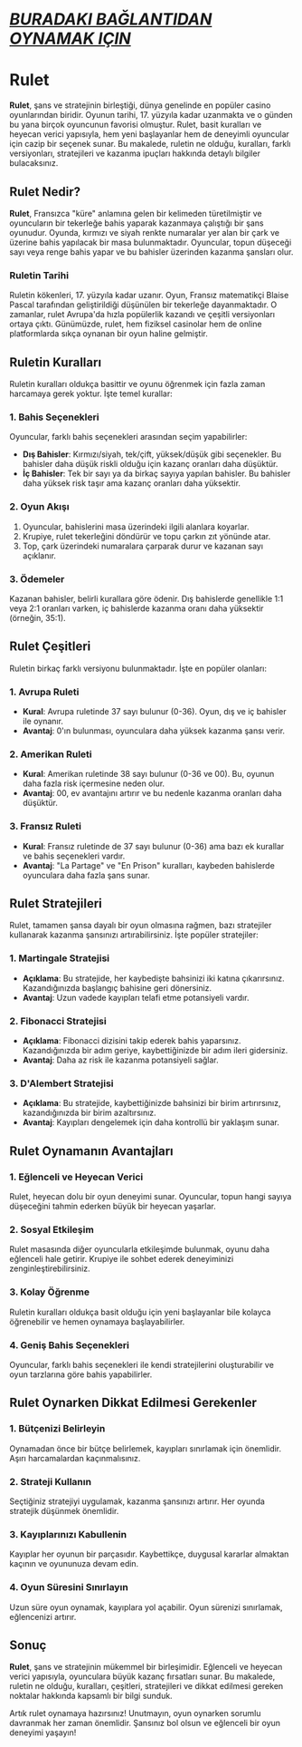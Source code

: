 # [***BURADAKI BAĞLANTIDAN OYNAMAK IÇIN***](https://casinotr.link/gWCRZ4)

# Rulet

**Rulet**, şans ve stratejinin birleştiği, dünya genelinde en popüler casino oyunlarından biridir. Oyunun tarihi, 17. yüzyıla kadar uzanmakta ve o günden bu yana birçok oyuncunun favorisi olmuştur. Rulet, basit kuralları ve heyecan verici yapısıyla, hem yeni başlayanlar hem de deneyimli oyuncular için cazip bir seçenek sunar. Bu makalede, ruletin ne olduğu, kuralları, farklı versiyonları, stratejileri ve kazanma ipuçları hakkında detaylı bilgiler bulacaksınız.

## Rulet Nedir?

**Rulet**, Fransızca "küre" anlamına gelen bir kelimeden türetilmiştir ve oyuncuların bir tekerleğe bahis yaparak kazanmaya çalıştığı bir şans oyunudur. Oyunda, kırmızı ve siyah renkte numaralar yer alan bir çark ve üzerine bahis yapılacak bir masa bulunmaktadır. Oyuncular, topun düşeceği sayı veya renge bahis yapar ve bu bahisler üzerinden kazanma şansları olur.

### Ruletin Tarihi

Ruletin kökenleri, 17. yüzyıla kadar uzanır. Oyun, Fransız matematikçi Blaise Pascal tarafından geliştirildiği düşünülen bir tekerleğe dayanmaktadır. O zamanlar, rulet Avrupa'da hızla popülerlik kazandı ve çeşitli versiyonları ortaya çıktı. Günümüzde, rulet, hem fiziksel casinolar hem de online platformlarda sıkça oynanan bir oyun haline gelmiştir.

## Ruletin Kuralları

Ruletin kuralları oldukça basittir ve oyunu öğrenmek için fazla zaman harcamaya gerek yoktur. İşte temel kurallar:

### 1. Bahis Seçenekleri

Oyuncular, farklı bahis seçenekleri arasından seçim yapabilirler:

* **Dış Bahisler**: Kırmızı/siyah, tek/çift, yüksek/düşük gibi seçenekler. Bu bahisler daha düşük riskli olduğu için kazanç oranları daha düşüktür.
* **İç Bahisler**: Tek bir sayı ya da birkaç sayıya yapılan bahisler. Bu bahisler daha yüksek risk taşır ama kazanç oranları daha yüksektir.

### 2. Oyun Akışı

1. Oyuncular, bahislerini masa üzerindeki ilgili alanlara koyarlar.
2. Krupiye, rulet tekerleğini döndürür ve topu çarkın zıt yönünde atar.
3. Top, çark üzerindeki numaralara çarparak durur ve kazanan sayı açıklanır.

### 3. Ödemeler

Kazanan bahisler, belirli kurallara göre ödenir. Dış bahislerde genellikle 1:1 veya 2:1 oranları varken, iç bahislerde kazanma oranı daha yüksektir (örneğin, 35:1).

## Rulet Çeşitleri

Ruletin birkaç farklı versiyonu bulunmaktadır. İşte en popüler olanları:

### 1. Avrupa Ruleti

* **Kural**: Avrupa ruletinde 37 sayı bulunur (0-36). Oyun, dış ve iç bahisler ile oynanır.
* **Avantaj**: 0'ın bulunması, oyunculara daha yüksek kazanma şansı verir.

### 2. Amerikan Ruleti

* **Kural**: Amerikan ruletinde 38 sayı bulunur (0-36 ve 00). Bu, oyunun daha fazla risk içermesine neden olur.
* **Avantaj**: 00, ev avantajını artırır ve bu nedenle kazanma oranları daha düşüktür.

### 3. Fransız Ruleti

* **Kural**: Fransız ruletinde de 37 sayı bulunur (0-36) ama bazı ek kurallar ve bahis seçenekleri vardır.
* **Avantaj**: "La Partage" ve "En Prison" kuralları, kaybeden bahislerde oyunculara daha fazla şans sunar.

## Rulet Stratejileri

Rulet, tamamen şansa dayalı bir oyun olmasına rağmen, bazı stratejiler kullanarak kazanma şansınızı artırabilirsiniz. İşte popüler stratejiler:

### 1. Martingale Stratejisi

* **Açıklama**: Bu stratejide, her kaybedişte bahsinizi iki katına çıkarırsınız. Kazandığınızda başlangıç bahisine geri dönersiniz.
* **Avantaj**: Uzun vadede kayıpları telafi etme potansiyeli vardır.

### 2. Fibonacci Stratejisi

* **Açıklama**: Fibonacci dizisini takip ederek bahis yaparsınız. Kazandığınızda bir adım geriye, kaybettiğinizde bir adım ileri gidersiniz.
* **Avantaj**: Daha az risk ile kazanma potansiyeli sağlar.

### 3. D'Alembert Stratejisi

* **Açıklama**: Bu stratejide, kaybettiğinizde bahsinizi bir birim artırırsınız, kazandığınızda bir birim azaltırsınız.
* **Avantaj**: Kayıpları dengelemek için daha kontrollü bir yaklaşım sunar.

## Rulet Oynamanın Avantajları

### 1. Eğlenceli ve Heyecan Verici

Rulet, heyecan dolu bir oyun deneyimi sunar. Oyuncular, topun hangi sayıya düşeceğini tahmin ederken büyük bir heyecan yaşarlar.

### 2. Sosyal Etkileşim

Rulet masasında diğer oyuncularla etkileşimde bulunmak, oyunu daha eğlenceli hale getirir. Krupiye ile sohbet ederek deneyiminizi zenginleştirebilirsiniz.

### 3. Kolay Öğrenme

Ruletin kuralları oldukça basit olduğu için yeni başlayanlar bile kolayca öğrenebilir ve hemen oynamaya başlayabilirler.

### 4. Geniş Bahis Seçenekleri

Oyuncular, farklı bahis seçenekleri ile kendi stratejilerini oluşturabilir ve oyun tarzlarına göre bahis yapabilirler.

## Rulet Oynarken Dikkat Edilmesi Gerekenler

### 1. Bütçenizi Belirleyin

Oynamadan önce bir bütçe belirlemek, kayıpları sınırlamak için önemlidir. Aşırı harcamalardan kaçınmalısınız.

### 2. Strateji Kullanın

Seçtiğiniz stratejiyi uygulamak, kazanma şansınızı artırır. Her oyunda stratejik düşünmek önemlidir.

### 3. Kayıplarınızı Kabullenin

Kayıplar her oyunun bir parçasıdır. Kaybettikçe, duygusal kararlar almaktan kaçının ve oyununuza devam edin.

### 4. Oyun Süresini Sınırlayın

Uzun süre oyun oynamak, kayıplara yol açabilir. Oyun sürenizi sınırlamak, eğlencenizi artırır.

## Sonuç

**Rulet**, şans ve stratejinin mükemmel bir birleşimidir. Eğlenceli ve heyecan verici yapısıyla, oyunculara büyük kazanç fırsatları sunar. Bu makalede, ruletin ne olduğu, kuralları, çeşitleri, stratejileri ve dikkat edilmesi gereken noktalar hakkında kapsamlı bir bilgi sunduk.

Artık rulet oynamaya hazırsınız! Unutmayın, oyun oynarken sorumlu davranmak her zaman önemlidir. Şansınız bol olsun ve eğlenceli bir oyun deneyimi yaşayın!
